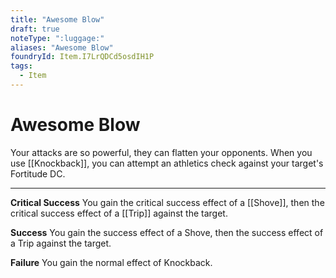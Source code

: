 ```yaml
---
title: "Awesome Blow"
draft: true
noteType: ":luggage:"
aliases: "Awesome Blow"
foundryId: Item.I7LrQDCd5osdIH1P
tags:
  - Item
---
```


# Awesome Blow

Your attacks are so powerful, they can flatten your opponents. When you use [[Knockback]], you can attempt an athletics check against your target's Fortitude DC.

* * *

**Critical Success** You gain the critical success effect of a [[Shove]], then the critical success effect of a [[Trip]] against the target.

**Success** You gain the success effect of a Shove, then the success effect of a Trip against the target.

**Failure** You gain the normal effect of Knockback.
